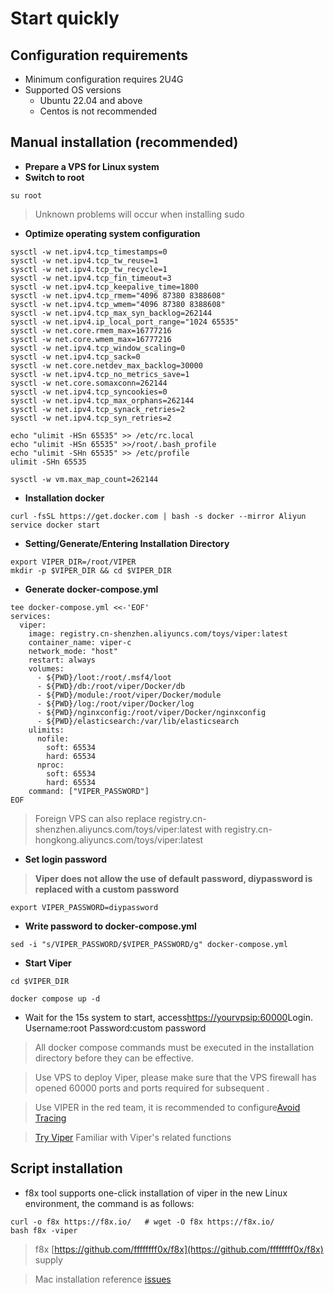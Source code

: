 # Start quickly

## Configuration requirements

+ Minimum configuration requires 2U4G
+ Supported OS versions
    - Ubuntu 22.04 and above
    - Centos is not recommended

## Manual installation (recommended)

+ **Prepare a VPS for Linux system**
+ **Switch to root**

```shell
su root
```

> Unknown problems will occur when installing sudo

+ **Optimize operating system configuration**

```shell
sysctl -w net.ipv4.tcp_timestamps=0 
sysctl -w net.ipv4.tcp_tw_reuse=1 
sysctl -w net.ipv4.tcp_tw_recycle=1 
sysctl -w net.ipv4.tcp_fin_timeout=3 
sysctl -w net.ipv4.tcp_keepalive_time=1800 
sysctl -w net.ipv4.tcp_rmem="4096 87380 8388608" 
sysctl -w net.ipv4.tcp_wmem="4096 87380 8388608" 
sysctl -w net.ipv4.tcp_max_syn_backlog=262144 
sysctl -w net.ipv4.ip_local_port_range="1024 65535"
sysctl -w net.core.rmem_max=16777216
sysctl -w net.core.wmem_max=16777216
sysctl -w net.ipv4.tcp_window_scaling=0
sysctl -w net.ipv4.tcp_sack=0
sysctl -w net.core.netdev_max_backlog=30000
sysctl -w net.ipv4.tcp_no_metrics_save=1
sysctl -w net.core.somaxconn=262144
sysctl -w net.ipv4.tcp_syncookies=0
sysctl -w net.ipv4.tcp_max_orphans=262144
sysctl -w net.ipv4.tcp_synack_retries=2
sysctl -w net.ipv4.tcp_syn_retries=2

echo "ulimit -HSn 65535" >> /etc/rc.local
echo "ulimit -HSn 65535" >>/root/.bash_profile
echo "ulimit -SHn 65535" >> /etc/profile
ulimit -SHn 65535

sysctl -w vm.max_map_count=262144
```

+ **Installation docker**

```shell
curl -fsSL https://get.docker.com | bash -s docker --mirror Aliyun
service docker start
```

+ **Setting/Generate/Entering Installation Directory**

```shell
export VIPER_DIR=/root/VIPER
mkdir -p $VIPER_DIR && cd $VIPER_DIR
```

+ **Generate docker-compose.yml**

```shell
tee docker-compose.yml <<-'EOF'
services:
  viper:
    image: registry.cn-shenzhen.aliyuncs.com/toys/viper:latest
    container_name: viper-c
    network_mode: "host"
    restart: always
    volumes:
      - ${PWD}/loot:/root/.msf4/loot
      - ${PWD}/db:/root/viper/Docker/db
      - ${PWD}/module:/root/viper/Docker/module
      - ${PWD}/log:/root/viper/Docker/log
      - ${PWD}/nginxconfig:/root/viper/Docker/nginxconfig
      - ${PWD}/elasticsearch:/var/lib/elasticsearch
    ulimits:
      nofile:
        soft: 65534
        hard: 65534
      nproc:
        soft: 65534
        hard: 65534
    command: ["VIPER_PASSWORD"]
EOF
```

> Foreign VPS can also replace registry.cn-shenzhen.aliyuncs.com/toys/viper:latest with registry.cn-hongkong.aliyuncs.com/toys/viper:latest

+ **Set login password**

> **Viper does not allow the use of default password, diypassword is replaced with a custom password**

```shell
export VIPER_PASSWORD=diypassword
```

+ **Write password to docker-compose.yml**

```shell
sed -i "s/VIPER_PASSWORD/$VIPER_PASSWORD/g" docker-compose.yml
```

+ **Start Viper**

```shell
cd $VIPER_DIR

docker compose up -d
```

+ Wait for the 15s system to start, access[https://yourvpsip:60000](https://vpsip:60000/#/user/login)Login. Username:root Password:custom password

> All docker compose commands must be executed in the installation directory before they can be effective.

> Use VPS to deploy Viper, please make sure that the VPS firewall has opened 60000 ports and ports required for subsequent .

> Use VIPER in the red team, it is recommended to configure[Avoid Tracing](./avoid_tracing)

> [Try Viper](./try_viper) Familiar with Viper's related functions

## Script installation

+ f8x tool supports one-click installation of viper in the new Linux environment, the command is as follows:

```shell
curl -o f8x https://f8x.io/   # wget -O f8x https://f8x.io/
bash f8x -viper
```

> f8x [https://github.com/ffffffff0x/f8x](https://github.com/ffffffff0x/f8x) supply

> Mac installation reference [issues](issues)
